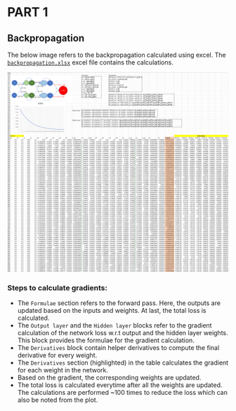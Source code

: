 # PART 1
## Backpropagation  

The below image refers to the backpropagation calculated using excel. The [`backpropagation.xlsx`](./Backpropagation.xlsx) excel file contains the calculations.

<img src="./images/Backpropagation.png" />

### Steps to calculate gradients:
- The `Formulae` section refers to the forward pass. Here, the outputs are updated based on the inputs and weights. At last, the total loss is calculated.
- The `Output layer` and the `Hidden layer` blocks refer to the gradient calculation of the network loss w.r.t output and the hidden layer weights. This block provides the formulae for the gradient calculation.
- The `Derivatives` block contain helper derivatives to compute the final derivative for every weight.
- The `Derivatives` section (highlighted) in the table calculates the gradient for each weight in the network.
- Based on the gradient, the corresponding weights are updated.
- The total loss is calculated everytime after all the weights are updated. The calculations are performed ~100 times to reduce the loss which can also be noted from the plot.